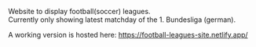 Website to display football(soccer) leagues.  
Currently only showing latest matchday of the 1. Bundesliga (german).  

A working version is hosted here: https://football-leagues-site.netlify.app/